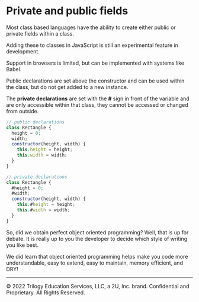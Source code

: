 # Private and public fields
Most class based languages have the ability to create either public or private fields within a class. 

Adding these to classes in JavaScript is still an experimental feature in development. 

Support in browsers is limited, but can be implemented with systems like Babel. 

Public declarations are set above the constructor and can be used within the class, but do not get added to a new instance. 

The **private declarations** are set with the **#** sign in front of the variable and are only accessible within that class, they cannot be accessed or changed from outside.

```js
// public declarations
class Rectangle {
  height = 0;
  width;
  constructor(height, width) {
    this.height = height;
    this.width = width;
  }
}

// private declarations
class Rectangle {
  #height = 0;
  #width;
  constructor(height, width) {
    this.#height = height;
    this.#width = width;
  }
}
```

So, did we obtain perfect object oriented programming? Well, that is up for debate. It is really up to you the developer to decide which style of writing you like best. 

We did learn that object oriented programming helps make you code more understandable, easy to extend, easy to maintain, memory efficient, and DRY!

---
© 2022 Trilogy Education Services, LLC, a 2U, Inc. brand. Confidential and Proprietary. All Rights Reserved.